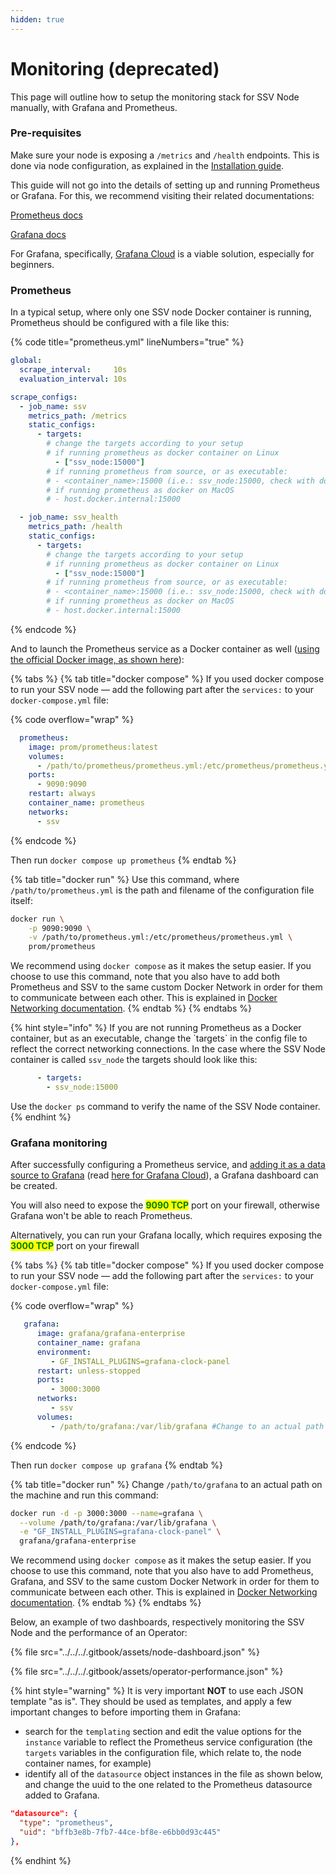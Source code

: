 ```yaml
---
hidden: true
---
```


# Monitoring (deprecated)

This page will outline how to setup the monitoring stack for SSV Node manually, with Grafana and Prometheus.

### Pre-requisites

Make sure your node is exposing a `/metrics` and `/health` endpoints. This is done via node configuration, as explained in the [Installation guide](../installation.md#metrics-configuration-optional).

This guide will not go into the details of setting up and running Prometheus or Grafana. For this, we recommend visiting their related documentations:

[Prometheus docs](https://prometheus.io/docs/introduction/overview/)

[Grafana docs](https://grafana.com/docs/)

For Grafana, specifically, [Grafana Cloud](https://grafana.com/docs/grafana-cloud/) is a viable solution, especially for beginners.

### Prometheus

In a typical setup, where only one SSV node Docker container is running, Prometheus should be configured with a file like this:

{% code title="prometheus.yml" lineNumbers="true" %}
```yaml
global:
  scrape_interval:     10s
  evaluation_interval: 10s

scrape_configs:
  - job_name: ssv
    metrics_path: /metrics
    static_configs:
      - targets:
        # change the targets according to your setup
        # if running prometheus as docker container on Linux
          - ["ssv_node:15000"]
        # if running prometheus from source, or as executable:
        # - <container_name>:15000 (i.e.: ssv_node:15000, check with docker ps command)
        # if running prometheus as docker on MacOS
        # - host.docker.internal:15000

  - job_name: ssv_health
    metrics_path: /health
    static_configs:
      - targets:
        # change the targets according to your setup
        # if running prometheus as docker container on Linux
          - ["ssv_node:15000"]
        # if running prometheus from source, or as executable:
        # - <container_name>:15000 (i.e.: ssv_node:15000, check with docker ps command)
        # if running prometheus as docker on MacOS
        # - host.docker.internal:15000
```
{% endcode %}

And to launch the Prometheus service as a Docker container as well ([using the official Docker image, as shown here](https://hub.docker.com/r/prom/prometheus)):

{% tabs %}
{% tab title="docker compose" %}
If you used docker compose to run your SSV node — add the following part after the `services:` to your `docker-compose.yml` file:

{% code overflow="wrap" %}
```yaml
  prometheus:
    image: prom/prometheus:latest
    volumes:
      - /path/to/prometheus/prometheus.yml:/etc/prometheus/prometheus.yml
    ports:
      - 9090:9090
    restart: always
    container_name: prometheus
    networks:
      - ssv
```
{% endcode %}

Then run `docker compose up prometheus`
{% endtab %}

{% tab title="docker run" %}
Use this command, where `/path/to/prometheus.yml` is the path and filename of the configuration file itself:

```bash
docker run \
    -p 9090:9090 \
    -v /path/to/prometheus.yml:/etc/prometheus/prometheus.yml \
    prom/prometheus
```

We recommend using `docker compose` as it makes the setup easier. If you choose to use this command, note that you also have to add both Prometheus and SSV to the same custom Docker Network in order for them to communicate between each other. This is explained in [Docker Networking documentation](https://docs.docker.com/engine/network/).&#x20;
{% endtab %}
{% endtabs %}

{% hint style="info" %}
If you are not running Prometheus as a Docker container, but as an executable, change the \`targets\` in the config file to reflect the correct networking connections. In the case where the SSV Node container is called `ssv_node` the targets should look like this:

```yaml
      - targets:
        - ssv_node:15000
```

Use the `docker ps` command to verify the name of the SSV Node container.
{% endhint %}

### Grafana monitoring

After successfully configuring a Prometheus service, and [adding it as a data source to Grafana](https://grafana.com/docs/grafana/latest/datasources/prometheus/configure-prometheus-data-source/) (read [here for Grafana Cloud](https://grafana.com/docs/grafana-cloud/connect-externally-hosted/data-sources/prometheus/configure-prometheus-data-source/)), a Grafana dashboard can be created.&#x20;

You will also need to expose the <mark style="color:green;">**9090 TCP**</mark> port on your firewall, otherwise Grafana won't be able to reach Prometheus.

Alternatively, you can run your Grafana locally, which requires exposing the <mark style="color:green;">**3000 TCP**</mark> port on your firewall

{% tabs %}
{% tab title="docker compose" %}
If you used docker compose to run your SSV node — add the following part after the `services:` to your `docker-compose.yml` file:

{% code overflow="wrap" %}
```yaml
   grafana:
      image: grafana/grafana-enterprise
      container_name: grafana
      environment:
         - GF_INSTALL_PLUGINS=grafana-clock-panel
      restart: unless-stopped
      ports:
         - 3000:3000
      networks:
         - ssv
      volumes:
         - /path/to/grafana:/var/lib/grafana #Change to an actual path to grafana directory
```
{% endcode %}

Then run `docker compose up grafana`
{% endtab %}

{% tab title="docker run" %}
Change `/path/to/grafana` to an actual path on the machine and run this command:

```bash
docker run -d -p 3000:3000 --name=grafana \
  --volume /path/to/grafana:/var/lib/grafana \
  -e "GF_INSTALL_PLUGINS=grafana-clock-panel" \
  grafana/grafana-enterprise
```

We recommend using `docker compose` as it makes the setup easier. If you choose to use this command, note that you also have to add Prometheus, Grafana, and SSV to the same custom Docker Network in order for them to communicate between each other. This is explained in [Docker Networking documentation](https://docs.docker.com/engine/network/).&#x20;
{% endtab %}
{% endtabs %}

Below, an example of two dashboards, respectively monitoring the SSV Node and the performance of an Operator:

{% file src="../../../.gitbook/assets/node-dashboard.json" %}

{% file src="../../../.gitbook/assets/operator-performance.json" %}

{% hint style="warning" %}
It is very important **NOT** to use each JSON template "as is". They should be used as templates, and apply a few important changes to before importing them in Grafana:

* search for the `templating` section and edit the value options for the `instance` variable to reflect the Prometheus service configuration (the `targets` variables in the configuration file, which relate to, the node container names, for example)
* identify all of the `datasource` object instances in the file as shown below, and change the uuid to the one related to the Prometheus datasource added to Grafana.

```json
"datasource": {
  "type": "prometheus",
  "uid": "bffb3e8b-7fb7-44ce-bf8e-e6bb0d93c445"
},
```
{% endhint %}

